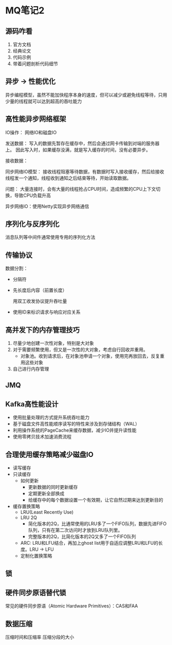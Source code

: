 # MQ笔记2

## 源码咋看

1. 官方文档
2. 经典论文
3. 代码示例
4. 带着问题剖析代码细节

## 异步 -&gt; 性能优化

异步编程模型，虽然不能加快程序本身的速度，但可以减少或避免线程等待，只用少量的线程就可以达到超高的吞吐能力

## 高性能异步网络框架

IO操作： 网络IO和磁盘IO

发送数据： 写入的数据先暂存在缓存中，然后会通过网卡传输到对端的服务器上。 因此写入时，如果缓存没满，就是写入缓存的时间，没有必要异步。

接收数据：

同步网络IO模型： 接收线程阻塞等待数据，有数据时写入接收缓存，然后给接收线程发一个通知，线程收到通知之后结束等待，开始读取数据。

问题： 大量连接时，会有大量的线程抢占CPU时间，造成频繁的CPU上下文切换，导致CPU负载升高

异步网络IO：使用Netty实现异步网络通信

## 序列化与反序列化

消息队列等中间件通常使用专用的序列化方法

## 传输协议

数据分割：

* 分隔符
* 先长度后内容（前置长度）

  用双工收发协议提升吞吐量

* 使用ID来标识请求与响应对应关系

## 高并发下的内存管理技巧

1. 尽量少地创建一次性对象，特别是大对象
2. 对于需要频繁使用，但又是一次性的大对象，考虑自行回收并重用。
   * 对象池。收到请求后，在对象池申请一个对象，使用完再放回去，反复重用这些对象
3. 自己进行内存管理

## JMQ

## Kafka高性能设计

* 使用批量处理的方式提升系统吞吐能力
* 基于磁盘文件高性能顺序读写的特性来涉及到存储结构（WAL）
* 利用操作系统的PageCache来缓存数据，减少IO并提升读性能
* 使用零拷贝技术加速消费流程

## 合理使用缓存策略减少磁盘IO

* 读写缓存
* 只读缓存
  * 如何更新
    * 更新数据的同时更新缓存
    * 定期更新全部换成
    * 给缓存中的每个数据设置一个有效期，让它自然过期来达到更新目的
* 缓存置换策略
  * LRU\(Least Recently Use\)
  * LRU 2Q
    * 简化版本的2Q，比通常使用的LRU多了一个FIFO队列，数据先进FIFO队列，只有在第二次访问时才放到LRU队列里。
    * 完整版本的2Q，比简化版本的2Q又多了一个FIFO队列
  * ARC: LRU和LFU结合，再加上ghost list用于自适应调整LRU和LFU的长度。LRU -&gt; LFU 
  * 定制化置换策略

## 锁

## 硬件同步原语替代锁

常见的硬件同步原语（Atomic Hardware Primitives）：CAS和FAA

## 数据压缩

压缩时间和压缩率 压缩分段的大小

